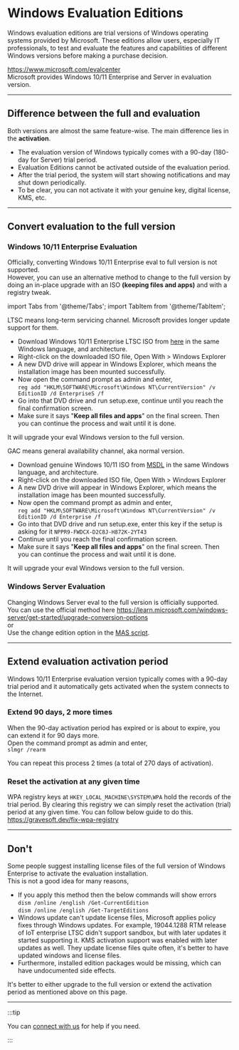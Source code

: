 # Windows Evaluation Editions

Windows evaluation editions are trial versions of Windows operating systems provided by Microsoft. These editions allow users, especially IT professionals, to test and evaluate the features and capabilities of different Windows versions before making a purchase decision.

https://www.microsoft.com/evalcenter  
Microsoft provides Windows 10/11 Enterprise and Server in evaluation version.

---

## Difference between the full and evaluation

Both versions are almost the same feature-wise. The main difference lies in the **activation**.

- The evaluation version of Windows typically comes with a 90-day (180-day for Server) trial period.
- Evaluation Editions cannot be activated outside of the evaluation period. 
- After the trial period, the system will start showing notifications and may shut down periodically.
- To be clear, you can not activate it with your genuine key, digital license, KMS, etc.

---

## Convert evaluation to the full version

### Windows 10/11 Enterprise Evaluation

Officially, converting Windows 10/11 Enterprise eval to full version is not supported.  
However, you can use an alternative method to change to the full version by doing an in-place upgrade with an ISO **(keeping files and apps)** and with a registry tweak.  

import Tabs from '@theme/Tabs';
import TabItem from '@theme/TabItem';

<Tabs>
<TabItem value="eval_ltsc" label="Windows 10/11 Enterprise Evaluation (LTSC)" default>

LTSC means long-term servicing channel. Microsoft provides longer update support for them.

- Download Windows 10/11 Enterprise LTSC ISO from [here](windows_ltsc_links.md) in the same Windows language, and architecture.
- Right-click on the downloaded ISO file, Open With > Windows Explorer
- A new DVD drive will appear in Windows Explorer, which means the installation image has been mounted successfully.
- Now open the command prompt as admin and enter,  
  `reg add "HKLM\SOFTWARE\Microsoft\Windows NT\CurrentVersion" /v EditionID /d EnterpriseS /f` 
- Go into that DVD drive and run setup.exe, continue until you reach the final confirmation screen.
- Make sure it says "**Keep all files and apps**" on the final screen. Then you can continue the process and wait until it is done.

It will upgrade your eval Windows version to the full version.
</TabItem>

<TabItem value="eval_gac" label="Windows 10/11 Enterprise Evaluation (GAC)" default>

GAC means general availability channel, aka normal version.

- Download genuine Windows 10/11 ISO from [MSDL](https://msdl.gravesoft.dev/) in the same Windows language, and architecture.
- Right-click on the downloaded ISO file, Open With > Windows Explorer
- A new DVD drive will appear in Windows Explorer, which means the installation image has been mounted successfully.
- Now open the command prompt as admin and enter,  
  `reg add "HKLM\SOFTWARE\Microsoft\Windows NT\CurrentVersion" /v EditionID /d Enterprise /f` 
- Go into that DVD drive and run setup.exe, enter this key if the setup is asking for it `NPPR9-FWDCX-D2C8J-H872K-2YT43`
- Continue until you reach the final confirmation screen.
- Make sure it says "**Keep all files and apps**" on the final screen. Then you can continue the process and wait until it is done.

It will upgrade your eval Windows version to the full version.
</TabItem>
</Tabs>

### Windows Server Evaluation

Changing Windows Server eval to the full version is officially supported.  
You can use the official method here https://learn.microsoft.com/windows-server/get-started/upgrade-conversion-options  
or  
Use the change edition option in the [MAS script](intro.md).

---

## Extend evaluation activation period

Windows 10/11 Enterprise evaluation version typically comes with a 90-day trial period and it automatically gets activated when the system connects to the Internet.

### Extend 90 days, 2 more times

When the 90-day activation period has expired or is about to expire, you can extend it for 90 days more.  
Open the command prompt as admin and enter,  
`slmgr /rearm`

You can repeat this process 2 times (a total of 270 days of activation).

### Reset the activation at any given time

WPA registry keys at `HKEY_LOCAL_MACHINE\SYSTEM\WPA` hold the records of the trial period. By clearing this registry we can simply reset the activation (trial) period at any given time. You can follow below guide to do this.  
https://gravesoft.dev/fix-wpa-registry

---

## Don't

Some people suggest installing license files of the full version of Windows Enterprise to activate the evaluation installation.  
This is not a good idea for many reasons,  

- If you apply this method then the below commands will show errors  
  `dism /online /english /Get-CurrentEdition`  
  `dism /online /english /Get-TargetEditions`
- Windows update can't update license files, Microsoft applies policy fixes through Windows updates. For example, 19044.1288 RTM release of IoT enterprise LTSC didn't support sandbox, but with later updates it started supporting it. KMS activation support was enabled with later updates as well. They update license files quite often, it's better to have updated windows and license files.
- Furthermore, installed edition packages would be missing, which can have undocumented side effects.

It's better to either upgrade to the full version or extend the activation period as mentioned above on this page.

---

:::tip

You can [connect with us](troubleshoot.md) for help if you need.

:::

